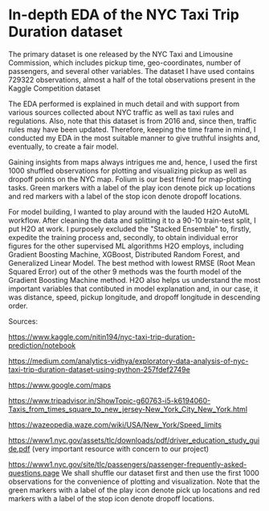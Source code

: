# In-depth EDA of the NYC Taxi Trip Duration dataset

The primary dataset is one released by the NYC Taxi and Limousine Commission, which includes pickup time, geo-coordinates, number of passengers, and several other variables. The dataset I have used contains 729322 observations, almost a half of the total observations present in the Kaggle Competition dataset

The EDA performed is explained in much detail and with support from various sources collected about NYC traffic as well as taxi rules and regulations. Also, note that this dataset is from 2016 and, since then, traffic rules may have been updated. Therefore, keeping the time frame in mind, I conducted my EDA in the most suitable manner to give truthful insights and, eventually, to create a fair model.

Gaining insights from maps always intrigues me and, hence, I used the first 1000 shuffled observations for plotting and visualizing pickup as well as dropoff points on the NYC map. Folium is our best friend for map-plotting tasks. Green markers with a label of the play icon denote pick up locations and red markers with a label of the stop icon denote dropoff locations.

For model building, I wanted to play around with the lauded H2O AutoML workflow. After cleaning the data and splitting it to a 90-10 train-test split, I put H2O at work. I purposely excluded the "Stacked Ensemble" to, firstly, expedite the training process and, secondly, to obtain individual error figures for the other supervised ML algorithms H2O employs, including Gradient Boosting Machine, XGBoost, Distributed Random Forest, and Generalized Linear Model. The best method with lowest RMSE (Root Mean Squared Error) out of the other 9 methods was the fourth model of the Gradient Boosting Machine method. H2O also helps us understand the most important variables that contibuted in model explanation and, in our case, it was distance, speed, pickup longitude, and dropoff longitude in descending order.

Sources:

https://www.kaggle.com/nitin194/nyc-taxi-trip-duration-prediction/notebook 

https://medium.com/analytics-vidhya/exploratory-data-analysis-of-nyc-taxi-trip-duration-dataset-using-python-257fdef2749e 

https://www.google.com/maps 

https://www.tripadvisor.in/ShowTopic-g60763-i5-k6194060-Taxis_from_times_square_to_new_jersey-New_York_City_New_York.html 

https://wazeopedia.waze.com/wiki/USA/New_York/Speed_limits 

https://www1.nyc.gov/assets/tlc/downloads/pdf/driver_education_study_guide.pdf (very important resource with concern to our project) 

https://www1.nyc.gov/site/tlc/passengers/passenger-frequently-asked-questions.page 
We shall shuffle our dataset first and then use the first 1000 observations for the convenience of plotting and visualization. Note that the green markers with a label of the play icon denote pick up locations and red markers with a label of the stop icon denote dropoff locations.
